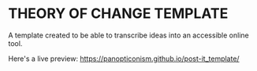 # THEORY OF CHANGE TEMPLATE #

A template created to be able to transcribe ideas into an accessible online tool.

Here's a live preview:
<https://panopticonism.github.io/post-it_template/>
